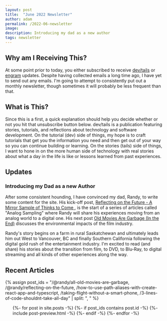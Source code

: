 ```yaml
---
layout: post
title:  "June 2022 Newsletter"
author: adam
permalink: /2022-06-newsletter
image: 
description: Introducing my dad as a new author
tags: newsletter
---
```


## Why am I Receiving This?

At some point prior to today, you either subscribed to receive [dev/tails](https://devtails.xyz) or [engram](https://engramhq.xyz) updates. Despite having collected emails a long time ago, I have yet to send out any emails.  I'm going to attempt to consistently put out a monthly newsletter, though sometimes it will probably be less frequent than that.

## What is This?

Since this is a first, a quick explanation should help you decide whether or not you hit that unsubscribe button below.  dev/tails is a publication featuring stories, tutorials, and reflections about technology and software development.  On the tutorial (dev) side of things, my hope is to craft tutorials that get you the information you need and then get out of your way so you can continue building or learning. On the stories (tails) side of things, I want to hone in on the more human side of technology with real stories about what a day in the life is like or lessons learned from past experiences.

## Updates

### Introducing my Dad as a new Author

After some consistent hounding, I have convinced my dad, Randy, to write some content for the site.  His kick-off post, [Reflecting on the Future - A Mirror Sample of Thinks to Come
](/@randy/reflecting-on-the-future), is the start of a series of articles called "Analog Sampling" where Randy will share his experiences moving from an analog world to a digital one.  His next post [Old Movies Are Garbage (In the End)](/@randy/old-movies-are-garbage) discusses the environmental impacts of the film industry.  

Randy's story begins on a farm in rural Saskatchewan and ultimately leads him out West to Vancouver, BC and finally Southern California following the digital gold rush of the entertainment industry.  I'm excited to read (and share) his stories about the transition from film, to DVD, to Blu-Ray, to digital streaming and all kinds of other experiences along the way.

## Recent Articles

{% assign post_ids = "/@randy/all-old-movies-are-garbage, /@randy/reflecting-on-the-future, /how-to-use-path-aliases-with-create-react-app-and-typescript, /taking-flight-without-a-smart-phone, /3-lines-of-code-shouldnt-take-all-day" | split: ", " %}
<ul class="post-list">
  {%- for post in site.posts -%}
    {%- if post_ids contains post.id -%}
      {%- include post-preview.html -%}
    {%- endif -%}
  {%- endfor -%}
</ul>